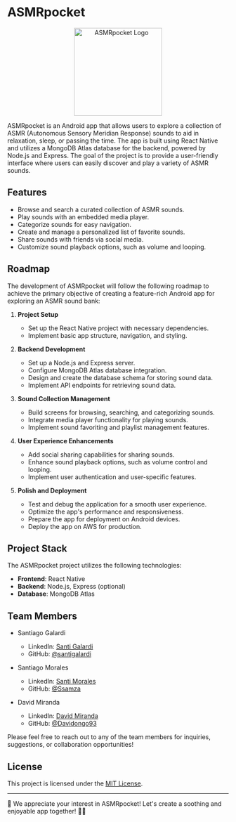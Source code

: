 # ASMRpocket

<div align="center">
  <img src="https://example.com/path/to/logo.png" alt="ASMRpocket Logo" width="200" height="200">
</div>

ASMRpocket is an Android app that allows users to explore a collection of ASMR (Autonomous Sensory Meridian Response) sounds to aid in relaxation, sleep, or passing the time. The app is built using React Native and utilizes a MongoDB Atlas database for the backend, powered by Node.js and Express. The goal of the project is to provide a user-friendly interface where users can easily discover and play a variety of ASMR sounds.

## Features

- Browse and search a curated collection of ASMR sounds.
- Play sounds with an embedded media player.
- Categorize sounds for easy navigation.
- Create and manage a personalized list of favorite sounds.
- Share sounds with friends via social media.
- Customize sound playback options, such as volume and looping.

## Roadmap

The development of ASMRpocket will follow the following roadmap to achieve the primary objective of creating a feature-rich Android app for exploring an ASMR sound bank:

1. **Project Setup**
   - Set up the React Native project with necessary dependencies.
   - Implement basic app structure, navigation, and styling.

2. **Backend Development**
   - Set up a Node.js and Express server.
   - Configure MongoDB Atlas database integration.
   - Design and create the database schema for storing sound data.
   - Implement API endpoints for retrieving sound data.

3. **Sound Collection Management**
   - Build screens for browsing, searching, and categorizing sounds.
   - Integrate media player functionality for playing sounds.
   - Implement sound favoriting and playlist management features.

4. **User Experience Enhancements**
   - Add social sharing capabilities for sharing sounds.
   - Enhance sound playback options, such as volume control and looping.
   - Implement user authentication and user-specific features.

5. **Polish and Deployment**
   - Test and debug the application for a smooth user experience.
   - Optimize the app's performance and responsiveness.
   - Prepare the app for deployment on Android devices.
   - Deploy the app on AWS for production.

## Project Stack

The ASMRpocket project utilizes the following technologies:

- **Frontend**: React Native
- **Backend**: Node.js, Express (optional)
- **Database**: MongoDB Atlas

## Team Members

- Santiago Galardi
  - LinkedIn: [Santi Galardi](https://www.linkedin.com/in/santigalardi/)
  - GitHub: [@santigalardi](https://github.com/santigalardi)

- Santiago Morales
  - LinkedIn: [Santi Morales](https://www.linkedin.com/in/morales-santiago/)
  - GitHub: [@Ssamza](https://github.com/Ssamza)

- David Miranda
  - LinkedIn: [David Miranda](https://www.linkedin.com/in/david-orlando-miranda-roa-7239b0264/)
  - GitHub: [@Davidongo93](https://github.com/Davidongo93)

Please feel free to reach out to any of the team members for inquiries, suggestions, or collaboration opportunities!

## License

This project is licensed under the [MIT License](LICENSE).

---

🌟 We appreciate your interest in ASMRpocket! Let's create a soothing and enjoyable app together! 🌙✨